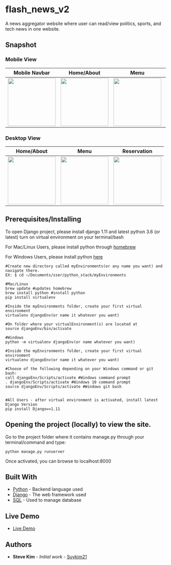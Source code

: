# flash_news_v2

A news aggregator website where user can read/view politics, sports, and tech news in one website.

## Snapshot

### Mobile View
Mobile Navbar |Home/About |  Menu | Reservation
:---------:|:--------:|:---------:|:-----------
<img src="https://user-images.githubusercontent.com/25072657/33096827-2d870274-cebd-11e7-8a15-dab4651c9669.png" width="150"> | <img src="https://user-images.githubusercontent.com/25072657/33095223-ba503320-ceb7-11e7-948a-4207eef5608c.png" width="150"> |<img src="https://user-images.githubusercontent.com/25072657/33096863-4f75796a-cebd-11e7-96f6-a1f611b4458a.png" width="150">|<img src="https://user-images.githubusercontent.com/25072657/33096928-6fd8e570-cebd-11e7-9a12-0381cb309cfb.png" width="150">

### Desktop View
Home/About |  Menu | Reservation
:---------:|:--------:|:---------:
<img src="https://user-images.githubusercontent.com/25072657/33095037-0fdb3bf6-ceb7-11e7-80a3-4d7a9b0372ea.png" width="150"> | <img src="https://user-images.githubusercontent.com/25072657/33095728-87eb314e-ceb9-11e7-86dc-3b1caa25b59d.png" width="150"> | <img src="https://user-images.githubusercontent.com/25072657/33096390-adbe7b7c-cebb-11e7-9bbf-dbc58a86f948.png" width="150">

## Prerequisites/Installing

To open Django project, please install django 1.11 and latest python 3.6 (or latest) turn on virtual environment on your terminal/bash

For Mac/Linux Users, please install python through [homebrew](https://brew.sh/)

For Windows Users, please install python [here](https://www.python.org/downloads/release/python-2713/)

```
#Create new directory called myEnvironments(or any name you want) and navigate there.
EX: $ cd ~/Documents/sser/python_stack/myEnvironments

#Mac/Linux
brew update #updates homebrew
brew install python #install python
pip install virtualenv 

#Inside the myEnvironments folder, create your first virtual environment
virtualenv djangoEnv(or name it whatever you want)

#On folder where your virtualEnvironment(s) are located at
source djangoEnv/bin/activate

#Windows
python -m virtualenv djangoEnv(or name whatever you want)

#Inside the myEnvironments folder, create your first virtual environment
virtualenv djangoEnv(or name it whatever you want)

#Choose of the following depending on your Windows command or git bash:
call djangoEnv/Scripts/activate #Windows command prompt
. djangoEnv/Scripts/activate #Windows 10 command prompt
source djangoEnv/Scripts/activate #Windows git bash


#All Users - after virtual environment is activated, install latest Django Version
pip install Django==1.11
```

## Opening the project (locally) to view the site.

Go to the project folder where it contains manage.py through your terminal/command and type:

```
python manage.py runserver
```

Once activated, you can browse to localhost:8000

## Built With

* [Python](https://www.python.org/) - Backend language used
* [Django](https://www.djangoproject.com/) - The web framework used
* [SQL](https://www.sqlite.org/) - Used to manage database

## Live Demo

* [Live Demo](http://54.146.235.215/)

## Authors

* **Steve Kim** - *Initial work* - [Suykim21](https://github.com/Suykim21)
